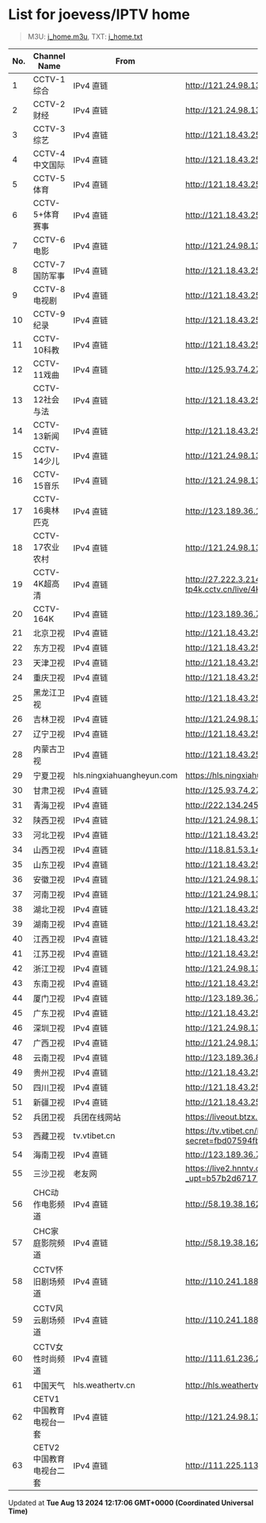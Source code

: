 # List for **joevess/IPTV home**

> M3U: [j_home.m3u](/j_home.m3u), TXT: [j_home.txt](/txt/j_home.txt)

| No. | Channel Name | From | Source |
| --- | ------------ | ---- | ------ |
| 1 | CCTV-1综合 | IPv4 直链 | <http://121.24.98.136:8090/hls/9/index.m3u8> |
| 2 | CCTV-2财经 | IPv4 直链 | <http://121.24.98.136:8090/hls/10/index.m3u8> |
| 3 | CCTV-3综艺 | IPv4 直链 | <http://121.18.43.254:10000/hls/3/index.m3u8> |
| 4 | CCTV-4中文国际 | IPv4 直链 | <http://121.18.43.254:10000/hls/4/index.m3u8> |
| 5 | CCTV-5体育 | IPv4 直链 | <http://121.18.43.254:10000/hls/5/index.m3u8> |
| 6 | CCTV-5+体育赛事 | IPv4 直链 | <http://121.18.43.254:10000/hls/17/index.m3u8> |
| 7 | CCTV-6电影 | IPv4 直链 | <http://121.24.98.136:8090/hls/14/index.m3u8> |
| 8 | CCTV-7国防军事 | IPv4 直链 | <http://121.18.43.254:10000/hls/7/index.m3u8> |
| 9 | CCTV-8电视剧 | IPv4 直链 | <http://121.18.43.254:10000/hls/8/index.m3u8> |
| 10 | CCTV-9纪录 | IPv4 直链 | <http://121.18.43.254:10000/hls/9/index.m3u8> |
| 11 | CCTV-10科教 | IPv4 直链 | <http://121.18.43.254:10000/hls/10/index.m3u8> |
| 12 | CCTV-11戏曲 | IPv4 直链 | <http://125.93.74.27:9002/tsfile/live/0011_1.m3u8> |
| 13 | CCTV-12社会与法 | IPv4 直链 | <http://121.18.43.254:10000/hls/12/index.m3u8> |
| 14 | CCTV-13新闻 | IPv4 直链 | <http://121.18.43.254:10000/hls/13/index.m3u8> |
| 15 | CCTV-14少儿 | IPv4 直链 | <http://121.24.98.136:8090/hls/22/index.m3u8> |
| 16 | CCTV-15音乐 | IPv4 直链 | <http://121.24.98.136:8090/hls/23/index.m3u8> |
| 17 | CCTV-16奥林匹克 | IPv4 直链 | <http://123.189.36.155:9901/tsfile/live/1027_1.m3u8> |
| 18 | CCTV-17农业农村 | IPv4 直链 | <http://121.24.98.136:8090/hls/15/index.m3u8> |
| 19 | CCTV-4K超高清 | IPv4 直链 | <http://27.222.3.214/liveali-tp4k.cctv.cn/live/4K10M.stream/playlist.m3u8> |
| 20 | CCTV-164K | IPv4 直链 | <http://123.189.36.7:9901/tsfile/live/1027_1.m3u8> |
| 21 | 北京卫视 | IPv4 直链 | <http://121.18.43.254:10000/hls/22/index.m3u8> |
| 22 | 东方卫视 | IPv4 直链 | <http://121.18.43.254:10000/hls/24/index.m3u8> |
| 23 | 天津卫视 | IPv4 直链 | <http://121.18.43.254:10000/hls/25/index.m3u8> |
| 24 | 重庆卫视 | IPv4 直链 | <http://121.18.43.254:10000/hls/34/index.m3u8> |
| 25 | 黑龙江卫视 | IPv4 直链 | <http://121.18.43.254:10000/hls/29/index.m3u8> |
| 26 | 吉林卫视 | IPv4 直链 | <http://121.24.98.136:8090/hls/37/index.m3u8> |
| 27 | 辽宁卫视 | IPv4 直链 | <http://121.18.43.254:10000/hls/30/index.m3u8> |
| 28 | 内蒙古卫视 | IPv4 直链 | <http://121.18.43.254:10000/hls/56/index.m3u8> |
| 29 | 宁夏卫视 | hls.ningxiahuangheyun.com | <https://hls.ningxiahuangheyun.com/live/nxws1M.m3u8> |
| 30 | 甘肃卫视 | IPv4 直链 | <http://125.93.74.27:9002/tsfile/live/0118_1.m3u8> |
| 31 | 青海卫视 | IPv4 直链 | <http://222.134.245.16:9901/tsfile/live/0140_1.m3u8> |
| 32 | 陕西卫视 | IPv4 直链 | <http://121.24.98.136:8090/hls/86/index.m3u8> |
| 33 | 河北卫视 | IPv4 直链 | <http://121.18.43.254:10000/hls/18/index.m3u8> |
| 34 | 山西卫视 | IPv4 直链 | <http://118.81.53.140:9999/tsfile/live/0118_1.m3u8> |
| 35 | 山东卫视 | IPv4 直链 | <http://121.18.43.254:10000/hls/27/index.m3u8> |
| 36 | 安徽卫视 | IPv4 直链 | <http://121.24.98.136:8090/hls/81/index.m3u8> |
| 37 | 河南卫视 | IPv4 直链 | <http://121.24.98.136:8090/hls/34/index.m3u8> |
| 38 | 湖北卫视 | IPv4 直链 | <http://121.18.43.254:10000/hls/32/index.m3u8> |
| 39 | 湖南卫视 | IPv4 直链 | <http://121.18.43.254:10000/hls/19/index.m3u8> |
| 40 | 江西卫视 | IPv4 直链 | <http://121.18.43.254:10000/hls/40/index.m3u8> |
| 41 | 江苏卫视 | IPv4 直链 | <http://121.18.43.254:10000/hls/21/index.m3u8> |
| 42 | 浙江卫视 | IPv4 直链 | <http://121.24.98.136:8090/hls/79/index.m3u8> |
| 43 | 东南卫视 | IPv4 直链 | <http://121.18.43.254:10000/hls/23/index.m3u8> |
| 44 | 厦门卫视 | IPv4 直链 | <http://123.189.36.7:9901/tsfile/live/1054_1.m3u8> |
| 45 | 广东卫视 | IPv4 直链 | <http://121.18.43.254:10000/hls/28/index.m3u8> |
| 46 | 深圳卫视 | IPv4 直链 | <http://121.24.98.136:8090/hls/84/index.m3u8> |
| 47 | 广西卫视 | IPv4 直链 | <http://121.24.98.136:8090/hls/85/index.m3u8> |
| 48 | 云南卫视 | IPv4 直链 | <http://123.189.36.86:9901/tsfile/live/1055_1.m3u8> |
| 49 | 贵州卫视 | IPv4 直链 | <http://121.18.43.254:10000/hls/39/index.m3u8> |
| 50 | 四川卫视 | IPv4 直链 | <http://121.18.43.254:10000/hls/33/index.m3u8> |
| 51 | 新疆卫视 | IPv4 直链 | <http://121.18.43.254:10000/hls/61/index.m3u8> |
| 52 | 兵团卫视 | 兵团在线网站 | <https://liveout.btzx.com.cn/62ds9e/yil08g.m3u8> |
| 53 | 西藏卫视 | tv.vtibet.cn | <https://tv.vtibet.cn/live/vuXz3cg3TmRUYg.m3u8?secret=fbd07594fbbc98007278dcee18c23d14&time=66b9da33> |
| 54 | 海南卫视 | IPv4 直链 | <http://123.189.36.7:9901/tsfile/live/1064_1.m3u8> |
| 55 | 三沙卫视 | 老友网 | <https://live2.hnntv.cn/srs/tv/ssws.m3u8?_upt=b57b2d671723456297> |
| 56 | CHC动作电影频道 | IPv4 直链 | <http://58.19.38.162:9901/tsfile/live/1037_1.m3u8> |
| 57 | CHC家庭影院频道 | IPv4 直链 | <http://58.19.38.162:9901/tsfile/live/1036_1.m3u8> |
| 58 | CCTV怀旧剧场频道 | IPv4 直链 | <http://110.241.188.219:808/hls/56/index.m3u8> |
| 59 | CCTV风云剧场频道 | IPv4 直链 | <http://110.241.188.219:808/hls/57/index.m3u8> |
| 60 | CCTV女性时尚频道 | IPv4 直链 | <http://111.61.236.247:9081/hls/59/index.m3u8> |
| 61 | 中国天气 | hls.weathertv.cn | <http://hls.weathertv.cn/tslslive/qCFIfHB/hls/live_sd.m3u8> |
| 62 | CETV1中国教育电视台一套 | IPv4 直链 | <http://121.24.98.136:8090/hls/67/index.m3u8> |
| 63 | CETV2中国教育电视台二套 | IPv4 直链 | <http://111.225.113.186:808/tsfile/live/1037_1.m3u8> |

Updated at **Tue Aug 13 2024 12:17:06 GMT+0000 (Coordinated Universal Time)**
